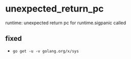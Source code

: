 # unexpected_return_pc
runtime: unexpected return pc for runtime.sigpanic called

## fixed
- `go get -u -v golang.org/x/sys`


